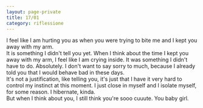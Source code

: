 ```yaml
--- 
layout: page-private
title: 17/01
category: riflessione
---
```


I feel like I am hurting you as when you were trying to bite me and I kept you
away with my arm.  
It is something I didn't tell you yet. When I think about the time I kept you
away with my arm, I feel like I am crying inside. It was something I didn't have
to do. Absolutely. I don't want to say sorry to much, because I already told you
that I would behave bad in these days.  
It's not a justification, like telling you, it's just that I have it very hard
to control my instinct at this moment. I just close in myself and I isolate
myself, for some reason. I hibernate, kinda.  
But when I think about you, I still think you're sooo cuuute. You baby girl.
